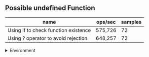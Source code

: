 ## Possible undefined Function

|name|ops/sec|samples|
|-|-|-|
|Using if to check function existence|575,726|72|
|Using ? operator to avoid rejection|648,257|72|


<details>
<summary>Environment</summary>

* __Machine:__ linux x64 | 2 vCPUs | 6.8GB Mem
* __Run:__ Tue Oct 10 2023 21:16:20 GMT+0000 (Coordinated Universal Time)
</details>

<!--
{"environment":{"platform":"linux","arch":"x64","cpus":2,"totalMemory":6.759757995605469},"benchmarks":"[{\"timeStamp\":1696972575026,\"currentTarget\":{\"0\":{\"name\":\"Using if to check function existence\",\"options\":{\"async\":false,\"defer\":false,\"delay\":0.005,\"initCount\":1,\"maxTime\":5,\"minSamples\":5,\"minTime\":0.05},\"async\":false,\"defer\":false,\"delay\":0.005,\"initCount\":1,\"maxTime\":5,\"minSamples\":5,\"minTime\":0.05,\"id\":1,\"stats\":{\"moe\":8.971024386913493e-8,\"rme\":5.1648477026560595,\"sem\":4.577053258629333e-8,\"deviation\":3.883758476434543e-7,\"mean\":0.0000017369388031132226,\"sample\":[0.0000018661595435074067,0.0000021459245610019297,0.000001672923056799974,0.000003578914979889474,0.0000017642978319871816,0.0000021478277034760145,0.0000018090025179032733,0.0000016880208626271214,0.0000019512165723815443,0.0000021262977665870968,0.000001626351150994928,0.0000019036974398991566,0.000002045272877337255,0.0000015920979390320913,0.000002232308169240484,0.0000015090327572454134,0.0000016797445626163256,0.000001840301994150492,0.0000015952767083222547,0.0000014960892315873438,0.000002138162217495347,0.0000014652752991225738,0.0000017243821058229196,0.0000021912072055304443,0.0000015782295325060486,0.0000017855342750852,0.000001653294726709852,0.0000015804174406202036,0.0000019167019953692864,0.0000018674936132573688,0.0000014931015114857306,0.0000018261106948671923,0.000001972492286479877,0.000001333363563047946,0.0000016428182835141392,0.00000222271224537579,0.000001312228517911496,0.0000016655116158068627,0.0000022391983142121285,0.0000015416595984282154,0.000001874330506037953,0.0000012554503066896684,0.000001594671985815603,0.0000020887808127276213,0.0000013589280477285796,0.0000015918374544757524,0.0000021553331656124208,0.000001218728627563734,0.0000015974825330649797,0.000002176475824228484,0.000001223779470960322,0.0000015103721247843587,0.0000020931080601878473,0.00000121315782537857,0.0000014701186745255893,0.0000021345786850680468,0.000001226228220241518,0.0000014388982652865632,0.0000021341042744872532,0.0000012415413072647115,0.0000015008167289630055,0.000002129707542649032,0.0000013131517395054628,0.0000014840276739505463,0.0000020643124400996743,0.0000012342046434732606,0.0000014371731119417289,0.0000020322486582327006,0.0000012137208884416331,0.0000014078791451025494,0.0000020213466791259344,0.0000012024451313015143],\"variance\":1.5083579903277165e-13},\"times\":{\"cycle\":0.07249287788673346,\"elapsed\":5.461,\"period\":0.0000017369388031132226,\"timeStamp\":1696972569565},\"running\":false,\"count\":41736,\"cycles\":3,\"hz\":575725.522515611},\"1\":{\"name\":\"Using ? operator to avoid rejection\",\"options\":{\"async\":false,\"defer\":false,\"delay\":0.005,\"initCount\":1,\"maxTime\":5,\"minSamples\":5,\"minTime\":0.05},\"async\":false,\"defer\":false,\"delay\":0.005,\"initCount\":1,\"maxTime\":5,\"minSamples\":5,\"minTime\":0.05,\"id\":2,\"stats\":{\"moe\":6.633279100113208e-8,\"rme\":4.300069798281757,\"sem\":3.384326071486331e-8,\"deviation\":2.871695897873295e-7,\"mean\":0.0000015425980068425325,\"sample\":[0.0000014433380007672494,0.0000017166023455910561,0.0000020413908039677756,0.0000014857920206061271,0.000001975105195374582,0.000001999583493176961,0.0000013897296690970274,0.0000019602082469701775,0.0000013576634364352405,0.0000017873641754059914,0.0000012651140758440638,0.000001486982543475375,0.0000016495246913580245,0.0000012618727598566308,0.0000019728235098898183,0.0000011480678127350768,0.000001335726403823178,0.0000020006856719323863,0.0000011840100668171156,0.0000013548137306960487,0.0000017951013097924687,0.0000012946312226204699,0.0000018099965263949733,0.0000017066925306429487,0.0000014139874551971326,0.0000020053381565556,0.000001145803531129696,0.0000013240116598079561,0.000001971798840656666,0.0000011909783839992921,0.0000013253900393822734,0.0000020215248241072614,0.000001297516947652551,0.0000015413655692729768,0.0000016667812071330591,0.0000012865540068144608,0.0000019635351564228507,0.0000011482859639807071,0.0000013094135802469137,0.000002054557458294615,0.0000012681946767556086,0.0000014516066197619364,0.0000018991845435638744,0.000001344056927297668,0.0000015083838222930217,0.0000016246242090357979,0.0000012732458294614805,0.0000017172306517987522,0.0000014617420682331078,0.0000013411585468383557,0.0000018802411168635781,0.0000011970915084738263,0.0000012660728793309438,0.0000019167606531262447,0.0000012464324970131422,0.0000015972245895836098,0.0000017231667994159034,0.0000013685294039559272,0.0000015578133103234657,0.0000015913503916102481,0.0000012659157927341918,0.0000019823281339882295,0.0000011633464533828932,0.0000012555834328952608,0.0000018303824063011638,0.0000012259071197840612,0.0000014268243948847295,0.0000016704937829107483,0.0000013108959467233063,0.0000015828035090048233,0.0000017725675472366035,0.000001256233904155051],\"variance\":8.24663732986231e-14},\"times\":{\"cycle\":0.06972234471326878,\"elapsed\":5.389,\"period\":0.0000015425980068425325,\"timeStamp\":1696972575045},\"running\":false,\"count\":45198,\"cycles\":3,\"hz\":648257.0284444037},\"options\":{},\"events\":{\"start\":[null],\"cycle\":[null,null],\"complete\":[null,null]},\"length\":2,\"running\":false},\"type\":\"cycle\",\"target\":{\"name\":\"Using if to check function existence\",\"options\":{\"async\":false,\"defer\":false,\"delay\":0.005,\"initCount\":1,\"maxTime\":5,\"minSamples\":5,\"minTime\":0.05},\"async\":false,\"defer\":false,\"delay\":0.005,\"initCount\":1,\"maxTime\":5,\"minSamples\":5,\"minTime\":0.05,\"id\":1,\"stats\":{\"moe\":8.971024386913493e-8,\"rme\":5.1648477026560595,\"sem\":4.577053258629333e-8,\"deviation\":3.883758476434543e-7,\"mean\":0.0000017369388031132226,\"sample\":[0.0000018661595435074067,0.0000021459245610019297,0.000001672923056799974,0.000003578914979889474,0.0000017642978319871816,0.0000021478277034760145,0.0000018090025179032733,0.0000016880208626271214,0.0000019512165723815443,0.0000021262977665870968,0.000001626351150994928,0.0000019036974398991566,0.000002045272877337255,0.0000015920979390320913,0.000002232308169240484,0.0000015090327572454134,0.0000016797445626163256,0.000001840301994150492,0.0000015952767083222547,0.0000014960892315873438,0.000002138162217495347,0.0000014652752991225738,0.0000017243821058229196,0.0000021912072055304443,0.0000015782295325060486,0.0000017855342750852,0.000001653294726709852,0.0000015804174406202036,0.0000019167019953692864,0.0000018674936132573688,0.0000014931015114857306,0.0000018261106948671923,0.000001972492286479877,0.000001333363563047946,0.0000016428182835141392,0.00000222271224537579,0.000001312228517911496,0.0000016655116158068627,0.0000022391983142121285,0.0000015416595984282154,0.000001874330506037953,0.0000012554503066896684,0.000001594671985815603,0.0000020887808127276213,0.0000013589280477285796,0.0000015918374544757524,0.0000021553331656124208,0.000001218728627563734,0.0000015974825330649797,0.000002176475824228484,0.000001223779470960322,0.0000015103721247843587,0.0000020931080601878473,0.00000121315782537857,0.0000014701186745255893,0.0000021345786850680468,0.000001226228220241518,0.0000014388982652865632,0.0000021341042744872532,0.0000012415413072647115,0.0000015008167289630055,0.000002129707542649032,0.0000013131517395054628,0.0000014840276739505463,0.0000020643124400996743,0.0000012342046434732606,0.0000014371731119417289,0.0000020322486582327006,0.0000012137208884416331,0.0000014078791451025494,0.0000020213466791259344,0.0000012024451313015143],\"variance\":1.5083579903277165e-13},\"times\":{\"cycle\":0.07249287788673346,\"elapsed\":5.461,\"period\":0.0000017369388031132226,\"timeStamp\":1696972569565},\"running\":false,\"count\":41736,\"cycles\":3,\"hz\":575725.522515611},\"aborted\":false},{\"timeStamp\":1696972580434,\"currentTarget\":{\"0\":{\"name\":\"Using if to check function existence\",\"options\":{\"async\":false,\"defer\":false,\"delay\":0.005,\"initCount\":1,\"maxTime\":5,\"minSamples\":5,\"minTime\":0.05},\"async\":false,\"defer\":false,\"delay\":0.005,\"initCount\":1,\"maxTime\":5,\"minSamples\":5,\"minTime\":0.05,\"id\":1,\"stats\":{\"moe\":8.971024386913493e-8,\"rme\":5.1648477026560595,\"sem\":4.577053258629333e-8,\"deviation\":3.883758476434543e-7,\"mean\":0.0000017369388031132226,\"sample\":[0.0000018661595435074067,0.0000021459245610019297,0.000001672923056799974,0.000003578914979889474,0.0000017642978319871816,0.0000021478277034760145,0.0000018090025179032733,0.0000016880208626271214,0.0000019512165723815443,0.0000021262977665870968,0.000001626351150994928,0.0000019036974398991566,0.000002045272877337255,0.0000015920979390320913,0.000002232308169240484,0.0000015090327572454134,0.0000016797445626163256,0.000001840301994150492,0.0000015952767083222547,0.0000014960892315873438,0.000002138162217495347,0.0000014652752991225738,0.0000017243821058229196,0.0000021912072055304443,0.0000015782295325060486,0.0000017855342750852,0.000001653294726709852,0.0000015804174406202036,0.0000019167019953692864,0.0000018674936132573688,0.0000014931015114857306,0.0000018261106948671923,0.000001972492286479877,0.000001333363563047946,0.0000016428182835141392,0.00000222271224537579,0.000001312228517911496,0.0000016655116158068627,0.0000022391983142121285,0.0000015416595984282154,0.000001874330506037953,0.0000012554503066896684,0.000001594671985815603,0.0000020887808127276213,0.0000013589280477285796,0.0000015918374544757524,0.0000021553331656124208,0.000001218728627563734,0.0000015974825330649797,0.000002176475824228484,0.000001223779470960322,0.0000015103721247843587,0.0000020931080601878473,0.00000121315782537857,0.0000014701186745255893,0.0000021345786850680468,0.000001226228220241518,0.0000014388982652865632,0.0000021341042744872532,0.0000012415413072647115,0.0000015008167289630055,0.000002129707542649032,0.0000013131517395054628,0.0000014840276739505463,0.0000020643124400996743,0.0000012342046434732606,0.0000014371731119417289,0.0000020322486582327006,0.0000012137208884416331,0.0000014078791451025494,0.0000020213466791259344,0.0000012024451313015143],\"variance\":1.5083579903277165e-13},\"times\":{\"cycle\":0.07249287788673346,\"elapsed\":5.461,\"period\":0.0000017369388031132226,\"timeStamp\":1696972569565},\"running\":false,\"count\":41736,\"cycles\":3,\"hz\":575725.522515611},\"1\":{\"name\":\"Using ? operator to avoid rejection\",\"options\":{\"async\":false,\"defer\":false,\"delay\":0.005,\"initCount\":1,\"maxTime\":5,\"minSamples\":5,\"minTime\":0.05},\"async\":false,\"defer\":false,\"delay\":0.005,\"initCount\":1,\"maxTime\":5,\"minSamples\":5,\"minTime\":0.05,\"id\":2,\"stats\":{\"moe\":6.633279100113208e-8,\"rme\":4.300069798281757,\"sem\":3.384326071486331e-8,\"deviation\":2.871695897873295e-7,\"mean\":0.0000015425980068425325,\"sample\":[0.0000014433380007672494,0.0000017166023455910561,0.0000020413908039677756,0.0000014857920206061271,0.000001975105195374582,0.000001999583493176961,0.0000013897296690970274,0.0000019602082469701775,0.0000013576634364352405,0.0000017873641754059914,0.0000012651140758440638,0.000001486982543475375,0.0000016495246913580245,0.0000012618727598566308,0.0000019728235098898183,0.0000011480678127350768,0.000001335726403823178,0.0000020006856719323863,0.0000011840100668171156,0.0000013548137306960487,0.0000017951013097924687,0.0000012946312226204699,0.0000018099965263949733,0.0000017066925306429487,0.0000014139874551971326,0.0000020053381565556,0.000001145803531129696,0.0000013240116598079561,0.000001971798840656666,0.0000011909783839992921,0.0000013253900393822734,0.0000020215248241072614,0.000001297516947652551,0.0000015413655692729768,0.0000016667812071330591,0.0000012865540068144608,0.0000019635351564228507,0.0000011482859639807071,0.0000013094135802469137,0.000002054557458294615,0.0000012681946767556086,0.0000014516066197619364,0.0000018991845435638744,0.000001344056927297668,0.0000015083838222930217,0.0000016246242090357979,0.0000012732458294614805,0.0000017172306517987522,0.0000014617420682331078,0.0000013411585468383557,0.0000018802411168635781,0.0000011970915084738263,0.0000012660728793309438,0.0000019167606531262447,0.0000012464324970131422,0.0000015972245895836098,0.0000017231667994159034,0.0000013685294039559272,0.0000015578133103234657,0.0000015913503916102481,0.0000012659157927341918,0.0000019823281339882295,0.0000011633464533828932,0.0000012555834328952608,0.0000018303824063011638,0.0000012259071197840612,0.0000014268243948847295,0.0000016704937829107483,0.0000013108959467233063,0.0000015828035090048233,0.0000017725675472366035,0.000001256233904155051],\"variance\":8.24663732986231e-14},\"times\":{\"cycle\":0.06972234471326878,\"elapsed\":5.389,\"period\":0.0000015425980068425325,\"timeStamp\":1696972575045},\"running\":false,\"count\":45198,\"cycles\":3,\"hz\":648257.0284444037},\"options\":{},\"events\":{\"start\":[null],\"cycle\":[null,null],\"complete\":[null,null]},\"length\":2,\"running\":false},\"type\":\"cycle\",\"target\":{\"name\":\"Using ? operator to avoid rejection\",\"options\":{\"async\":false,\"defer\":false,\"delay\":0.005,\"initCount\":1,\"maxTime\":5,\"minSamples\":5,\"minTime\":0.05},\"async\":false,\"defer\":false,\"delay\":0.005,\"initCount\":1,\"maxTime\":5,\"minSamples\":5,\"minTime\":0.05,\"id\":2,\"stats\":{\"moe\":6.633279100113208e-8,\"rme\":4.300069798281757,\"sem\":3.384326071486331e-8,\"deviation\":2.871695897873295e-7,\"mean\":0.0000015425980068425325,\"sample\":[0.0000014433380007672494,0.0000017166023455910561,0.0000020413908039677756,0.0000014857920206061271,0.000001975105195374582,0.000001999583493176961,0.0000013897296690970274,0.0000019602082469701775,0.0000013576634364352405,0.0000017873641754059914,0.0000012651140758440638,0.000001486982543475375,0.0000016495246913580245,0.0000012618727598566308,0.0000019728235098898183,0.0000011480678127350768,0.000001335726403823178,0.0000020006856719323863,0.0000011840100668171156,0.0000013548137306960487,0.0000017951013097924687,0.0000012946312226204699,0.0000018099965263949733,0.0000017066925306429487,0.0000014139874551971326,0.0000020053381565556,0.000001145803531129696,0.0000013240116598079561,0.000001971798840656666,0.0000011909783839992921,0.0000013253900393822734,0.0000020215248241072614,0.000001297516947652551,0.0000015413655692729768,0.0000016667812071330591,0.0000012865540068144608,0.0000019635351564228507,0.0000011482859639807071,0.0000013094135802469137,0.000002054557458294615,0.0000012681946767556086,0.0000014516066197619364,0.0000018991845435638744,0.000001344056927297668,0.0000015083838222930217,0.0000016246242090357979,0.0000012732458294614805,0.0000017172306517987522,0.0000014617420682331078,0.0000013411585468383557,0.0000018802411168635781,0.0000011970915084738263,0.0000012660728793309438,0.0000019167606531262447,0.0000012464324970131422,0.0000015972245895836098,0.0000017231667994159034,0.0000013685294039559272,0.0000015578133103234657,0.0000015913503916102481,0.0000012659157927341918,0.0000019823281339882295,0.0000011633464533828932,0.0000012555834328952608,0.0000018303824063011638,0.0000012259071197840612,0.0000014268243948847295,0.0000016704937829107483,0.0000013108959467233063,0.0000015828035090048233,0.0000017725675472366035,0.000001256233904155051],\"variance\":8.24663732986231e-14},\"times\":{\"cycle\":0.06972234471326878,\"elapsed\":5.389,\"period\":0.0000015425980068425325,\"timeStamp\":1696972575045},\"running\":false,\"count\":45198,\"cycles\":3,\"hz\":648257.0284444037},\"aborted\":false}]"}-->
